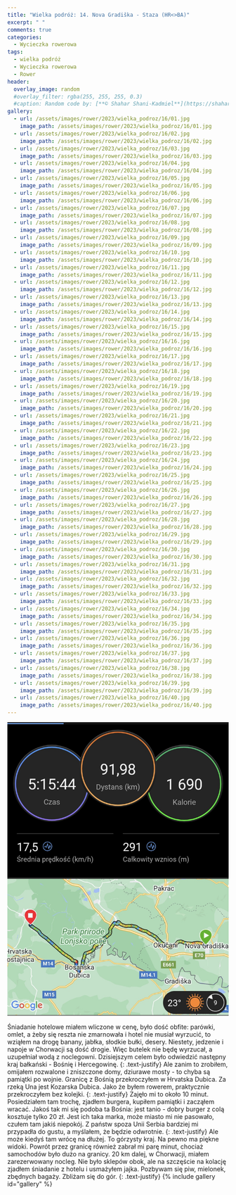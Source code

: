 ```yaml
---
title: "Wielka podróż: 14. Nova Gradiška - Staza (HR<>BA)"
excerpt: " "
comments: true
categories:
  - Wycieczka rowerowa
tags:
  - wielka podróż
  - Wycieczka rowerowa
  - Rower
header:
  overlay_image: random
  #overlay_filter: rgba(255, 255, 255, 0.3)
  #caption: Random code by: [**© Shahar Shani-Kadmiel**](https://shaharkadmiel.github.io)"
gallery:
  - url: /assets/images/rower/2023/wielka_podroz/16/01.jpg
    image_path: /assets/images/rower/2023/wielka_podroz/16/01.jpg
  - url: /assets/images/rower/2023/wielka_podroz/16/02.jpg
    image_path: /assets/images/rower/2023/wielka_podroz/16/02.jpg
  - url: /assets/images/rower/2023/wielka_podroz/16/03.jpg
    image_path: /assets/images/rower/2023/wielka_podroz/16/03.jpg
  - url: /assets/images/rower/2023/wielka_podroz/16/04.jpg
    image_path: /assets/images/rower/2023/wielka_podroz/16/04.jpg
  - url: /assets/images/rower/2023/wielka_podroz/16/05.jpg
    image_path: /assets/images/rower/2023/wielka_podroz/16/05.jpg
  - url: /assets/images/rower/2023/wielka_podroz/16/06.jpg
    image_path: /assets/images/rower/2023/wielka_podroz/16/06.jpg
  - url: /assets/images/rower/2023/wielka_podroz/16/07.jpg
    image_path: /assets/images/rower/2023/wielka_podroz/16/07.jpg
  - url: /assets/images/rower/2023/wielka_podroz/16/08.jpg
    image_path: /assets/images/rower/2023/wielka_podroz/16/08.jpg
  - url: /assets/images/rower/2023/wielka_podroz/16/09.jpg
    image_path: /assets/images/rower/2023/wielka_podroz/16/09.jpg
  - url: /assets/images/rower/2023/wielka_podroz/16/10.jpg
    image_path: /assets/images/rower/2023/wielka_podroz/16/10.jpg
  - url: /assets/images/rower/2023/wielka_podroz/16/11.jpg
    image_path: /assets/images/rower/2023/wielka_podroz/16/11.jpg
  - url: /assets/images/rower/2023/wielka_podroz/16/12.jpg
    image_path: /assets/images/rower/2023/wielka_podroz/16/12.jpg
  - url: /assets/images/rower/2023/wielka_podroz/16/13.jpg
    image_path: /assets/images/rower/2023/wielka_podroz/16/13.jpg
  - url: /assets/images/rower/2023/wielka_podroz/16/14.jpg
    image_path: /assets/images/rower/2023/wielka_podroz/16/14.jpg
  - url: /assets/images/rower/2023/wielka_podroz/16/15.jpg
    image_path: /assets/images/rower/2023/wielka_podroz/16/15.jpg
  - url: /assets/images/rower/2023/wielka_podroz/16/16.jpg
    image_path: /assets/images/rower/2023/wielka_podroz/16/16.jpg
  - url: /assets/images/rower/2023/wielka_podroz/16/17.jpg
    image_path: /assets/images/rower/2023/wielka_podroz/16/17.jpg
  - url: /assets/images/rower/2023/wielka_podroz/16/18.jpg
    image_path: /assets/images/rower/2023/wielka_podroz/16/18.jpg
  - url: /assets/images/rower/2023/wielka_podroz/16/19.jpg
    image_path: /assets/images/rower/2023/wielka_podroz/16/19.jpg
  - url: /assets/images/rower/2023/wielka_podroz/16/20.jpg
    image_path: /assets/images/rower/2023/wielka_podroz/16/20.jpg
  - url: /assets/images/rower/2023/wielka_podroz/16/21.jpg
    image_path: /assets/images/rower/2023/wielka_podroz/16/21.jpg
  - url: /assets/images/rower/2023/wielka_podroz/16/22.jpg
    image_path: /assets/images/rower/2023/wielka_podroz/16/22.jpg
  - url: /assets/images/rower/2023/wielka_podroz/16/23.jpg
    image_path: /assets/images/rower/2023/wielka_podroz/16/23.jpg
  - url: /assets/images/rower/2023/wielka_podroz/16/24.jpg
    image_path: /assets/images/rower/2023/wielka_podroz/16/24.jpg
  - url: /assets/images/rower/2023/wielka_podroz/16/25.jpg
    image_path: /assets/images/rower/2023/wielka_podroz/16/25.jpg
  - url: /assets/images/rower/2023/wielka_podroz/16/26.jpg
    image_path: /assets/images/rower/2023/wielka_podroz/16/26.jpg
  - url: /assets/images/rower/2023/wielka_podroz/16/27.jpg
    image_path: /assets/images/rower/2023/wielka_podroz/16/27.jpg
  - url: /assets/images/rower/2023/wielka_podroz/16/28.jpg
    image_path: /assets/images/rower/2023/wielka_podroz/16/28.jpg
  - url: /assets/images/rower/2023/wielka_podroz/16/29.jpg
    image_path: /assets/images/rower/2023/wielka_podroz/16/29.jpg
  - url: /assets/images/rower/2023/wielka_podroz/16/30.jpg
    image_path: /assets/images/rower/2023/wielka_podroz/16/30.jpg
  - url: /assets/images/rower/2023/wielka_podroz/16/31.jpg
    image_path: /assets/images/rower/2023/wielka_podroz/16/31.jpg
  - url: /assets/images/rower/2023/wielka_podroz/16/32.jpg
    image_path: /assets/images/rower/2023/wielka_podroz/16/32.jpg
  - url: /assets/images/rower/2023/wielka_podroz/16/33.jpg
    image_path: /assets/images/rower/2023/wielka_podroz/16/33.jpg
  - url: /assets/images/rower/2023/wielka_podroz/16/34.jpg
    image_path: /assets/images/rower/2023/wielka_podroz/16/34.jpg
  - url: /assets/images/rower/2023/wielka_podroz/16/35.jpg
    image_path: /assets/images/rower/2023/wielka_podroz/16/35.jpg
  - url: /assets/images/rower/2023/wielka_podroz/16/36.jpg
    image_path: /assets/images/rower/2023/wielka_podroz/16/36.jpg
  - url: /assets/images/rower/2023/wielka_podroz/16/37.jpg
    image_path: /assets/images/rower/2023/wielka_podroz/16/37.jpg
  - url: /assets/images/rower/2023/wielka_podroz/16/38.jpg
    image_path: /assets/images/rower/2023/wielka_podroz/16/38.jpg
  - url: /assets/images/rower/2023/wielka_podroz/16/39.jpg
    image_path: /assets/images/rower/2023/wielka_podroz/16/39.jpg
  - url: /assets/images/rower/2023/wielka_podroz/16/40.jpg
    image_path: /assets/images/rower/2023/wielka_podroz/16/40.jpg
---
```

![mapka](/assets/images/rower/2023/wielka_podroz/16/mapka.png)

Śniadanie hotelowe miałem wliczone w cenę, było dość obfite: parówki, omlet, a żeby się reszta nie zmarnowała i hotel nie musiał wyrzucić, to wziąłem na drogę banany, jabłka, słodkie bułki, desery. Niestety, jedzenie i napoje w Chorwacji są dość drogie. Więc butelek nie będę wyrzucał, a uzupełniał wodą z noclegowni. Dzisiejszym celem było odwiedzić następny kraj bałkański - Bośnię i Hercegowinę. 
{: .text-justify}
Ale zanim to zrobiłem, omijałem rozwalone i zniszczone domy, dziurawe mosty - to chyba są pamiątki po wojnie. Granicę z Bośnią przekroczyłem w Hrvatska Dubica. Za rzeką Una jest Kozarska Dubica. Jako że byłem rowerem, praktycznie przekroczyłem bez kolejki. 
{: .text-justify}
Zajęło mi to około 10 minut. Posiedziałem tam trochę, zjadłem burgera, kupiłem pamiątki i zacząłem wracać. Jakoś tak mi się podoba ta Bośnia: jest tanio - dobry burger z colą kosztuje tylko 20 zł. Jest ich taka marka, może miasto mi nie pasowało, czułem tam jakiś niepokój. Z państw spoza Unii Serbia bardziej mi przypadła do gustu, a myślałem, że będzie odwrotnie. 
{: .text-justify}
Ale może kiedyś tam wrócę na dłużej. To górzysty kraj. Na pewno ma piękne widoki. Powrót przez granicę również zabrał mi parę minut, chociaż samochodów było dużo na granicy. 20 km dalej, w Chorwacji, miałem zarezerwowany nocleg. Nie było sklepów obok, ale na szczęście na kolację zjadłem śniadanie z hotelu i usmażyłem jajka. 
Pozbywam się piw, mielonek, zbędnych bagaży. Zbliżam się do gór.
{: .text-justify}
{% include gallery id="gallery" %}
